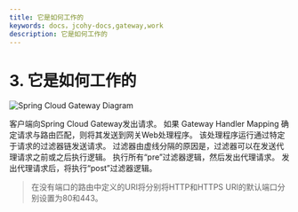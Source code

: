 ```yaml
---
title: 它是如何工作的
keywords: docs，jcohy-docs,gateway,work
description: 它是如何工作的
---
```


# 3. 它是如何工作的

![ Spring Cloud Gateway Diagram ]( https://raw.githubusercontent.com/spring-cloud/spring-cloud-gateway/master/docs/src/main/asciidoc/images/spring_cloud_gateway_diagram.png )

客户端向Spring Cloud Gateway发出请求。 如果 Gateway Handler Mapping 确定请求与路由匹配，则将其发送到网关Web处理程序。 该处理程序运行通过特定于请求的过滤器链发送请求。 过滤器由虚线分隔的原因是，过滤器可以在发送代理请求之前或之后执行逻辑。 执行所有“pre”过滤器逻辑，然后发出代理请求。 发出代理请求后，将执行“post”过滤器逻辑。

> 在没有端口的路由中定义的URI将分别将HTTP和HTTPS URI的默认端口分别设置为80和443。
